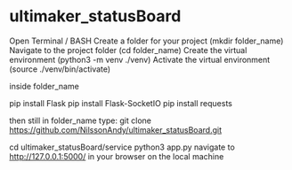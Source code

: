 # ultimaker_statusBoard

Open Terminal / BASH
Create a folder for your project (mkdir folder_name)
Navigate to the project folder (cd folder_name)
Create the virtual environment (python3 -m venv ./venv)
Activate the virtual environment (source ./venv/bin/activate)
 
inside folder_name

pip install Flask
pip install Flask-SocketIO
pip install requests

then still in folder_name type:
git clone https://github.com/NilssonAndy/ultimaker_statusBoard.git

cd ultimaker_statusBoard/service
python3 app.py
navigate to http://127.0.0.1:5000/ in your browser on the local machine
